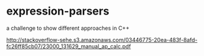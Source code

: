 # expression-parsers

a challenge to show different approaches in C++

http://stackoverflow-sehe.s3.amazonaws.com/03446775-20ea-483f-8afd-fc26ff85cb07/23000_131629_manual_ap_calc.pdf
